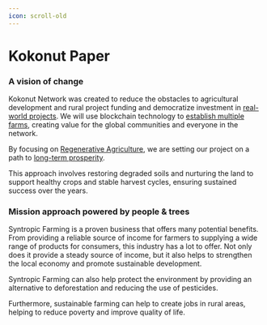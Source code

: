 ```yaml
---
icon: scroll-old
---
```


# Kokonut Paper

### A vision of change <a href="#user-content-a-vision-of-change" id="user-content-a-vision-of-change"></a>

Kokonut Network was created to reduce the obstacles to agricultural development and rural project funding and democratize investment in [real-world projects](https://x.com/KokonutNetwork/status/1808493194142765556). We will use blockchain technology to [establish multiple farms](https://link.kokonut.network/KKN-Seeds-Deck), creating value for the global communities and everyone in the network.&#x20;

By focusing on [Regenerative Agriculture](https://kokonut.network/climate), we are setting our project on a path to [long-term prosperity](https://kokonut.network/impact).&#x20;

This approach involves restoring degraded soils and nurturing the land to support healthy crops and stable harvest cycles, ensuring sustained success over the years.

### Mission approach powered by people & trees

Syntropic Farming is a proven business that offers many potential benefits. From providing a reliable source of income for farmers to supplying a wide range of products for consumers, this industry has a lot to offer. Not only does it provide a steady source of income, but it also helps to strengthen the local economy and promote sustainable development.&#x20;

Syntropic Farming can also help protect the environment by providing an alternative to deforestation and reducing the use of pesticides.&#x20;

Furthermore, sustainable farming can help to create jobs in rural areas, helping to reduce poverty and improve quality of life.

